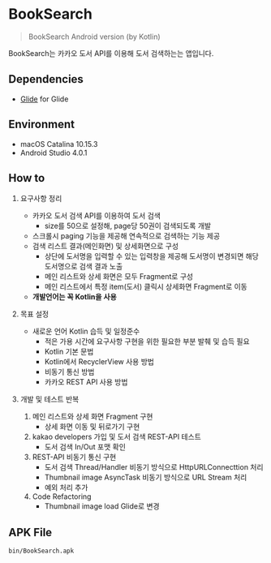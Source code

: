 # BookSearch
> BookSearch Android version (by Kotlin)

BookSearch는 카카오 도서 API를 이용해 도서 검색하는는 앱입니다.


## Dependencies
* [Glide](https://github.com/bumptech/glide/) for Glide

## Environment
* macOS Catalina 10.15.3
* Android Studio 4.0.1

## How to
1. 요구사항 정리
    * 카카오 도서 검색 API를 이용하여 도서 검색
        - size를 50으로 설정해, page당 50권이 검색되도록 개발
    * 스크롤시 paging 기능을 제공해 연속적으로 검색하는 기능 제공
    * 검색 리스트 결과(메인화면) 및 상세화면으로 구성
        - 상단에 도서명을 입력할 수 있는 입력창을 제공해 도서명이 변경되면 해당 도서명으로 검색 결과 노출
        - 메인 리스트와 상세 화면은 모두 Fragment로 구성
        - 메인 리스트에서 특정 item(도서) 클릭시 상세화면 Fragment로 이동
    * **개발언어는 꼭 Kotlin을 사용**
        
2. 목표 설정
    * 새로운 언어 Kotlin 습득 및 일정준수
        - 적은 가용 시간에 요구사항 구현을 위한 필요한 부분 발췌 및 습득 필요
        - Kotlin 기본 문법
        - Kotlin에서 RecyclerView 사용 방법
        - 비동기 통신 방법
        - 카카오 REST API 사용 방법

3. 개발 및 테스트 반복
    1. 메인 리스트와 상세 화면 Fragment 구현
        - 상세 화면 이동 및 뒤로가기 구현
    2. kakao developers 가입 및 도서 검색 REST-API 테스트
        - 도서 검색 In/Out 포맷 확인
    3. REST-API 비동기 통신 구현
        - 도서 검색 Thread/Handler 비동기 방식으로 HttpURLConnecttion 처리
        - Thumbnail image AsyncTask 비동기 방식으로 URL Stream 처리
        - 예외 처리 추가
    4. Code Refactoring
        - Thumbnail image load Glide로 변경
        
## APK File
```
bin/BookSearch.apk
```
